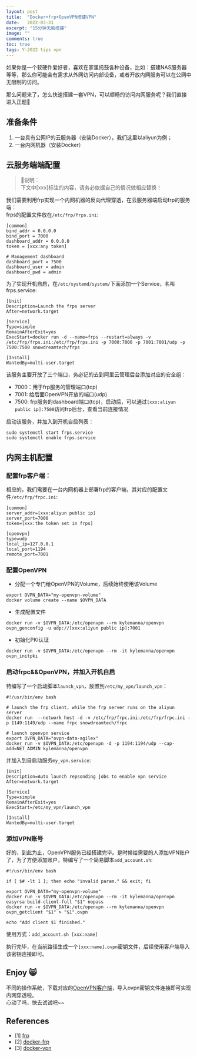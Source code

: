 ```yaml
---
layout: post
title:  "Docker+frp+OpenVPN搭建VPN"
date:   2022-03-31
excerpt: "15分钟无脑搭建"
image: ""
comments: true
toc: true
tags: Y-2022 tips vpn
---
```


如果你是一个软硬件爱好者，喜欢在家里捣鼓各种设备，比如：搭建NAS服务器等等，那么你可能会有需求从外网访问内部设备，或者开放内网服务可以在公网中无限制的访问。

那么问题来了，怎么快速搭建一套VPN，可以顺畅的访问内网服务呢？我们直接进入正题:runner:

## 准备条件

1. 一台具有公网IP的云服务器（安装Docker），我们这里以aliyun为例；
2. 一台内网机器（安装Docker）

## 云服务端端配置

> :bookmark:说明：<br>
> 下文中[xxx]标注的内容，请务必依据自己的情况做相应替换！

我们需要利用frp实现一个内网机器的反向代理穿透，在云服务器端启动frp的服务端：<br>
frps的配置文件放在`/etc/frp/frps.ini`:

```
[common]
bind_addr = 0.0.0.0
bind_port = 7000
dashboard_addr = 0.0.0.0
token = [xxx:any token]

# Management dashboard
dashboard_port = 7500
dashboard_user = admin
dashboard_pwd = admin

```

为了实现开机自启，在`/etc/systemd/system/`下面添加一个Service，名叫frps.service:

```
[Unit]
Description=Launch the frps server
After=network.target

[Service]
Type=simple
RemainAfterExit=yes
ExecStart=docker run -d --name=frps --restart=always -v /etc/frp/frps.ini:/etc/frp/frps.ini -p 7000:7000 -p 7001:7001/udp -p 7500:7500 snowdreamtech/frps

[Install]
WantedBy=multi-user.target
```
该服务主要开放了三个端口，务必记的去到阿里云管理后台添加对应的安全组：<br>
- 7000：用于frp服务的管理端口(tcp)
- 7001: 给后面OpenVPN开放的端口(udp)
- 7500: frp服务的dashboard端口(tcp)，启动后，可以通过`[xxx:aliyun public ip]:7500`访问frp后台，查看当前连接情况

启动该服务，并加入到开机自启列表：<br>
```
sudo systemctl start frps.service
sudo systemctl enable frps.service
```

## 内网主机配置

### 配置frp客户端：
相应的，我们需要在一台内网机器上部署frp的客户端，其对应的配置文件`/etc/frp/frpc.ini`:
```
[common]
server_addr=[xxx:aliyun public ip]
server_port=7000
token=[xxx:the token set in frps]

[openvpn]
type=udp
local_ip=127.0.0.1
local_port=1194
remote_port=7001
```
### 配置OpenVPN

- 分配一个专门给OpenVPN的Volume，后续始终使用该Volume<br>

```
export OVPN_DATA="my-openvpn-volume"
docker volume create --name $OVPN_DATA
```

- 生成配置文件<br>

```
docker run -v $OVPN_DATA:/etc/openvpn --rm kylemanna/openvpn ovpn_genconfig -u udp://[xxx:aliyun public ip]:7001
```

- 初始化PKI认证<br>

```
docker run -v $OVPN_DATA:/etc/openvpn --rm -it kylemanna/openvpn ovpn_initpki
```


### 启动frpc&&OpenVPN，并加入开机自启<br>

特编写了一个启动脚本`launch_vpn`，放置到`/etc/my_vpn/launch_vpn`：
```
#!/usr/bin/env bash

# launch the frp client, while the frp server runs on the aliyun server
docker run  --network host -d -v /etc/frp/frpc.ini:/etc/frp/frpc.ini -p 1149:1149/udp --name frpc snowdreamtech/frpc

# launch openvpn service
export OVPN_DATA="ovpn-data-agilex"
docker run -v $OVPN_DATA:/etc/openvpn -d -p 1194:1194/udp --cap-add=NET_ADMIN kylemanna/openvpn
```

并加入到自启动服务`my_vpn.service`:
```
[Unit]
Description=Auto launch repsonding jobs to enable vpn service
After=network.target

[Service]
Type=simple
RemainAfterExit=yes
ExecStart=/etc/my_vpn/launch_vpn

[Install]
WantedBy=multi-user.target

```

### 添加VPN账号

好的，到此为止，OpenVPN服务已经搭建完毕。是时候给需要的人添加VPN账户了，为了方便添加账户，特编写了一个简易脚本`add_account.sh`: <br>
```
#!/usr/bin/env bash

if [ $# -lt 1 ]; then echo "invalid param." && exit; fi

export OVPN_DATA="my-openvpn-volume"
docker run -v $OVPN_DATA:/etc/openvpn --rm -it kylemanna/openvpn easyrsa build-client-full "$1" nopass
docker run -v $OVPN_DATA:/etc/openvpn --rm kylemanna/openvpn ovpn_getclient "$1" > "$1".ovpn

echo "Add client $1 finished."

```

使用方式：`add_account.sh [xxx:name]`<br>

执行完毕，在当前路径生成一个`[xxx:name].ovpn`密钥文件，后续使用客户端导入该密钥连接即可。

## Enjoy :smile_cat:

不同的操作系统，下载对应的[OpenVPN客户端](https://openvpn.net/community-downloads/)，导入ovpn密钥文件连接即可实现内网穿透啦。<br>
心动了吗，快去试试吧~~


## References

- [1] [frp](https://github.com/fatedier/frp)
- [2] [docker-frp](https://github.com/snowdreamtech/frp)
- [3] [docker-vpn](https://github.com/kylemanna/docker-openvpn)